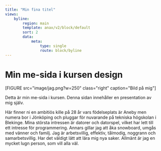 ```yaml
---
title: "Min fina titel"
views:
    byline:
        region: main
        template: anax/v2/block/default
        sort: 2
        data:
            meta: 
                type: single
                route: block/byline
---
```

Min me-sida i kursen design
=========================

[FIGURE src="image/jag.png?w=250" class="right" caption="Bild på mig"]

Detta är min me-sida i kursen. Denna sidan innehåller en presentation av mig själv.

Här finner ni en ambitiös kille på 28 år vars födelseplats är Aneby men numera bor i Jönköping och pluggar för nuvarande på tekniska högskolan i Blekinge. 
Mina största intressen är datorer och datorspel, vilket har lett till ett intresse för programmering. Annars gillar jag att åka snowboard, umgås med vänner och familj. 
Jag är arbetsvillig, effektiv, 
tålmodig, noggrann och samarbetsvillig. Har det väldigt lätt att lära mig nya saker. Allmänt är jag en mycket lugn person, som vill alla väl.

